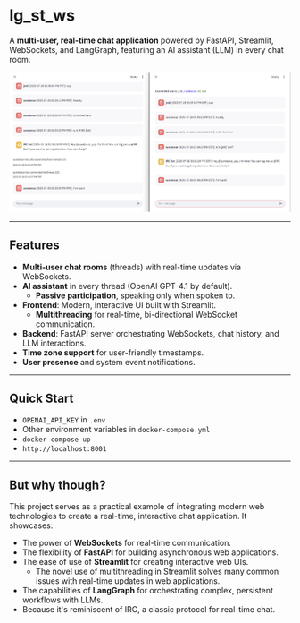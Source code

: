 # lg_st_ws

A **multi-user, real-time chat application** powered by FastAPI, Streamlit, WebSockets, and LangGraph, featuring an AI assistant (LLM) in every chat room.

![Chat Application Screenshot](./screenshot.png)

---

## Features

- **Multi-user chat rooms** (threads) with real-time updates via WebSockets.
- **AI assistant** in every thread (OpenAI GPT-4.1 by default).
  - **Passive participation**, speaking only when spoken to.
- **Frontend**: Modern, interactive UI built with Streamlit.
  - **Multithreading** for real-time, bi-directional WebSocket communication.
- **Backend**: FastAPI server orchestrating WebSockets, chat history, and LLM interactions.
- **Time zone support** for user-friendly timestamps.
- **User presence** and system event notifications.

---

## Quick Start

- `OPENAI_API_KEY` in `.env`
- Other environment variables in `docker-compose.yml`
- `docker compose up`
- `http://localhost:8001`

---

## But why though?

This project serves as a practical example of integrating modern web technologies to create a real-time, interactive chat application. It showcases:
- The power of **WebSockets** for real-time communication.
- The flexibility of **FastAPI** for building asynchronous web applications.
- The ease of use of **Streamlit** for creating interactive web UIs.
  - The novel use of multithreading in Streamlit solves many common issues with real-time updates in web applications.
- The capabilities of **LangGraph** for orchestrating complex, persistent workflows with LLMs.
- Because it's reminiscent of IRC, a classic protocol for real-time chat.
